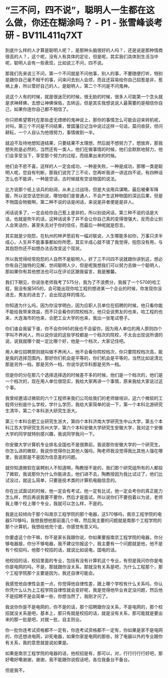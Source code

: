 # “三不问，四不说”，聪明人一生都在这么做，你还在糊涂吗？ - P1 - 张雪峰谈考研 - BV11L411q7XT

到底什么样的人才算是聪明人呢？，是那种头脑很好的人吗？，还是说是那种情商很高的人？，这个呢，没有人有具体的定论，但是呢，其实我们具体到生活当中呢，聪明人会有一些表现，比如说三不问，四不说。

那我们先来说三不问，第一个不问就是不问他事，别人的事，不要随便打听，特别是跟你自己毫不相干的事，问来问去别人会烦，而且还容易给你自己招惹是非，惹祸上身，所以管好自己的人，是聪明人，第二个不问是不问鬼神。

说这个人有的时候，就是很迷茫的时候，很无助的时候，很多人可能第一个念头就是求神拜佛，去想让神佛保佑，去转运，但是其实我想说说人最需要的是相信你自己，如果你连你自己都不相信了。

你只把希望寄托在那些虚无缥缈的鬼神说上，那你的事情怎么可能会迎来转机呢，对吗，第三个不问是不问结果，曾国藩日记当中说过这样一句话，莫问收获，但问耕耘，一个人自认为他很努力，事情做到一半。

就迫不及待地想知道结果，只要结果不太理想，然后就不想努力了，想放弃，那我想失败是必然的，当然还有一类人，他们在做事情的时候，他们会默默地努力，他们会享受当下，享受那个努力的过程，而结果出来的时候。

他们会不悲不喜，这样的人一定会成功，一种是失败，一种是成功，那哪一类是聪明人呢，您自有判断，那我们说完了三不论，您再听我讲一讲这四不说，有四种话怎么也不能讲，一种是空话，古时候就有空谈物国的说法。

比方说那个纸上谈兵的赵阔，从未上过战场，但是大谈用兵谋略，最后被秦军降服，所以说空话您别说，哪怕咱们是普通人，不会产生这种物国的深远后果，但是不物国会物极啊，第二种不说的话是闲话，来说是非者便是是非人。

闲话说多了，一定会给你自己惹上是非的，所以别说闲话，第三种不说的话是大话，也就是吹牛的话，这种话说多了并不会让你自己真的变得很强大，反而会让别人会笑话你，甚至失去对于你的信任，而最后一种呢就是怨言。

其实就是少抱怨，在杭州的林尹思前有一幅对联说，人生哪能多如你，万事只求半成心，人生并不能事事都如你所愿，其实半成心就不错了我觉得，抱怨没有用，与其抱怨你还不如想办法去改变这个现状。

所以我觉得经常抱怨的人自然不是聪明人，好了三不问四不说就跟你讲到这，想必你有自己独特的见解，世间聪明人少，但是呢我想我们可以努力去做一个聪明人，那如果你有其他想法也可以在评论区跟我留言，我是雅馨。

我们下期见，你说张老师我考了575分，我为了不浪费分，我报了一个570的哈工程，我没有报565的，会可能出现你哈工程的想进某一个企业的时候，你发现你没进去，男友的进去了，会出现这样的情况。

你知道为什么吗，因为你没学明白，因为应职人员单位在招聘的时候，他只看你能不能给我带来效益，而不只会看你的院校档次，他只会说男友的也来，哈工程的也来，大连海市的也来，合肥工业大学的也来，我出一张笔试卷子。

你们谁会我留下谁，你不会你985的我也不会留你，因为用人单位的用人原则四个字叫不养闲人，所以说你说的这些学校都是一个档次的院校，不太会出现说所谓的说，说我就哪个就一定比哪个好，他是一个档次，大家记住吧。

用人单位招聘原则就叫做不养闲人，他不会看你院校档次，你只要院校档次高，能是我的选择范围内，那好你们机会是平等的，你们机会是平等的，当然比如说清北那是另外一档，那是另外一档，你说华武华科那是另外一档。

但是你的分在那几个选择选择选的时候差不多的时候，他们是一个档次的，他们是一个档次的，现在用人单位很现实，我给大家再讲一个事情，原来我给大家说过这个事。

我曾经邀请过微软的六个工程师来我们公司给我们的老师做培训，这六个微软的工程师分别是什么学校，学什么学历，我给大家简单的说一下，第一个本科北游研究生清华，第二个本科浙大研究生浙大。

第三个本科合肥工业研究生浙大，第四个本科济南大学研究生中山大学，第五个本科江苏大学研究生苏州大学，第六个本科安徽大学研究生安徽大学，我对这个安徽大学的同学就特别感兴趣，我说同学我问一下。

你安徽大学计算机专业排名全国也不是很靠前，我说那你安徽大学的一个研究生，你怎么进的微软，我说你觉得你比其他人强吗，陶老师我没觉得我比其他人强在哪里，我说那是不是因为信息差的问题。

就你知道微软在装聘别人不知道啊，陶教授不是的，我们那个研究组所有的人都投了微软，我说那你为什么你能进去，他们进不去，陶教授因为我比试过了，他们比试没过，就这么简单，只要是技术类的计算机电脑信息的。

你在比试面试的时候，他一定会有考试，他一定有比试，他一定会考你的真正能力怎么样，然后再说我要不要你，然后才是面试，所以说你们不要抱着以为说，老师我上哪个校上哪个专业，我就可以怎么样，不是的。

我是比较倾向于那个叫南京工程学院的那个电器，这570够吗，南京工程学院的电器570够吗，我想我想他那前面几个嘛，然后我主要的问题就是南那个工程学院的那个计算机，我想给他兜个底，你感觉有意义吗。

你要虚这个你干嘛，你不是家长我跟你说，你如果要报南京工程学院的电器，你分够电器报，你分不够电器，我不建议你报这个，我主要有一个问题就是他，他不是有个校招吗，他那个校招的话，就说比如说电，国电的话。

他校招的话，校招里面的专业，包括有没有计算机这个专业，有但是我问你你是电你是电网的吗，不是，那就跟你没关系，那就没有关系是吧，为什么工程那个，那个工程学院那个主要是因为，我还自律可能会。

我感觉他自律性会差一点，你觉得他自律性差，跟上哪个学校有什么关系吗，你认你凭什么认为上工程学院自律性就会变好呢，我是觉得他毕业肯定没问题，然后他不是招聘不是会简单一些，你想当然了，我刚才问了。

我说你你是不是电网的，你不是的话，那个招聘跟你没关系，不是电网的，那个校招就没关系是吧，基本上，那只有就是校招的话，就是没有关系，那可能就是要出来的那一批是吧，对就一批，自主则业。

你一批你连考试资格都不一定有，你连考试资格都不一定有，你如果是家不是电网的，你还想进电网，卯死电器，如果你家是电网的那些，除了电器以外的专业跟你有关系，我的意思就是说如果是。

如果是南京工程学院的电器的话，他校招是有，那可以，对，行行行行行好吧，那好嘞好嘞谢谢，谢谢，我不能跟你说假话吧，各位我备台不备台。

但是我不。